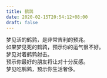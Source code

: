 ```yaml
---
title: 鹤鹑
date: 2020-02-15T20:54:12+08:00
draft: false
---
```


梦见活的鹤鹑，是非常吉利的预兆。<br>
如果梦见死的鹤鹑，预示你的运气很不好。<br>
梦见对着鹤鹑射击。<br>
预示你最好的朋友将让对十分反感。<br>
梦见吃鹌鹑，预示你生活奢侈。<br>
